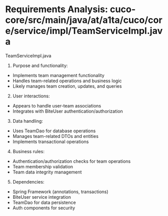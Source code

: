 # Requirements Analysis: cuco-core/src/main/java/at/a1ta/cuco/core/service/impl/TeamServiceImpl.java

TeamServiceImpl.java
1. Purpose and functionality:
- Implements team management functionality
- Handles team-related operations and business logic
- Likely manages team creation, updates, and queries

2. User interactions:
- Appears to handle user-team associations
- Integrates with BiteUser authentication/authorization

3. Data handling:
- Uses TeamDao for database operations
- Manages team-related DTOs and entities
- Implements transactional operations

4. Business rules:
- Authentication/authorization checks for team operations
- Team membership validation
- Team data integrity management

5. Dependencies:
- Spring Framework (annotations, transactions)
- BiteUser service integration
- TeamDao for data persistence
- Auth components for security